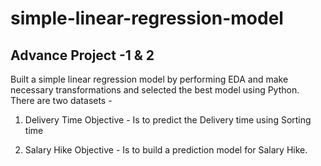 # simple-linear-regression-model

## Advance Project -1 & 2

Built a simple linear regression model by performing EDA and make necessary transformations and selected the best model using Python.
There are two datasets - 
1. Delivery Time 
	Objective  - Is to predict the Delivery time using Sorting time

2. Salary Hike
	Objective -  Is to build a prediction model for Salary Hike.

